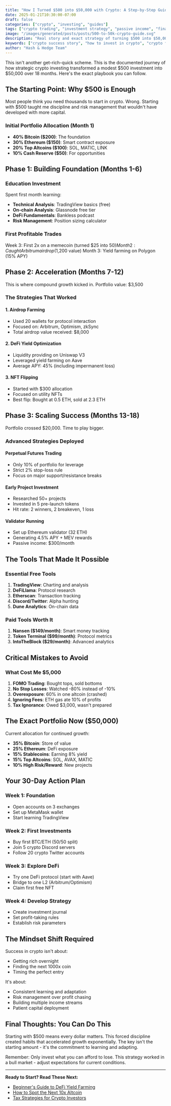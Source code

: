 ```yaml
---
title: "How I Turned $500 into $50,000 with Crypto: A Step-by-Step Guide"
date: 2025-01-21T10:30:00-07:00
draft: false
categories: ["crypto", "investing", "guides"]
tags: ["crypto trading", "investment strategy", "passive income", "financial freedom", "beginner guide"]
image: "/images/generated/posts/posts/500-to-50k-crypto-guide.svg"
description: "Real story and exact strategy of turning $500 into $50,000 in crypto. Learn the methods, tools, and mindset needed for successful crypto investing."
keywords: ["crypto success story", "how to invest in crypto", "crypto for beginners", "make money with cryptocurrency", "crypto investment strategy", "turn 500 into 50000"]
author: "Hash & Hedge Team"
---
```


This isn't another get-rich-quick scheme. This is the documented journey of how strategic crypto investing transformed a modest $500 investment into $50,000 over 18 months. Here's the exact playbook you can follow.

## The Starting Point: Why $500 is Enough

Most people think you need thousands to start in crypto. Wrong. Starting with $500 taught me discipline and risk management that wouldn't have developed with more capital.

### Initial Portfolio Allocation (Month 1)
- **40% Bitcoin ($200)**: The foundation
- **30% Ethereum ($150)**: Smart contract exposure  
- **20% Top Altcoins ($100)**: SOL, MATIC, LINK
- **10% Cash Reserve ($50)**: For opportunities

## Phase 1: Building Foundation (Months 1-6)

### Education Investment
Spent first month learning:
- **Technical Analysis**: TradingView basics (free)
- **On-chain Analysis**: Glassnode free tier
- **DeFi Fundamentals**: Bankless podcast
- **Risk Management**: Position sizing calculator

### First Profitable Trades
Week 3: First 2x on a memecoin (turned $25 into $50)
Month 2: Caught Arbitrum airdrop ($1,200 value)
Month 3: Yield farming on Polygon (15% APY)

## Phase 2: Acceleration (Months 7-12)

This is where compound growth kicked in. Portfolio value: $3,500

### The Strategies That Worked

#### 1. Airdrop Farming
- Used 20 wallets for protocol interaction
- Focused on: Arbitrum, Optimism, zkSync
- Total airdrop value received: $8,000

#### 2. DeFi Yield Optimization
- Liquidity providing on Uniswap V3
- Leveraged yield farming on Aave
- Average APY: 45% (including impermanent loss)

#### 3. NFT Flipping
- Started with $300 allocation
- Focused on utility NFTs
- Best flip: Bought at 0.5 ETH, sold at 2.3 ETH

## Phase 3: Scaling Success (Months 13-18)

Portfolio crossed $20,000. Time to play bigger.

### Advanced Strategies Deployed

#### Perpetual Futures Trading
- Only 10% of portfolio for leverage
- Strict 2% stop-loss rule
- Focus on major support/resistance breaks

#### Early Project Investment
- Researched 50+ projects
- Invested in 5 pre-launch tokens
- Hit rate: 2 winners, 2 breakeven, 1 loss

#### Validator Running
- Set up Ethereum validator (32 ETH)
- Generating 4.5% APY + MEV rewards
- Passive income: $300/month

## The Tools That Made It Possible

### Essential Free Tools
1. **TradingView**: Charting and analysis
2. **DeFiLlama**: Protocol research
3. **Etherscan**: Transaction tracking
4. **Discord/Twitter**: Alpha hunting
5. **Dune Analytics**: On-chain data

### Paid Tools Worth It
1. **Nansen ($149/month)**: Smart money tracking
2. **Token Terminal ($99/month)**: Protocol metrics
3. **IntoTheBlock ($29/month)**: Advanced analytics

## Critical Mistakes to Avoid

### What Cost Me $5,000
1. **FOMO Trading**: Bought tops, sold bottoms
2. **No Stop Losses**: Watched -80% instead of -10%
3. **Overexposure**: 60% in one altcoin (crashed)
4. **Ignoring Fees**: ETH gas ate 10% of profits
5. **Tax Ignorance**: Owed $3,000, wasn't prepared

## The Exact Portfolio Now ($50,000)

Current allocation for continued growth:

- **35% Bitcoin**: Store of value
- **25% Ethereum**: DeFi exposure
- **15% Stablecoins**: Earning 8% yield
- **15% Top Altcoins**: SOL, AVAX, MATIC
- **10% High Risk/Reward**: New projects

## Your 30-Day Action Plan

### Week 1: Foundation
- Open accounts on 3 exchanges
- Set up MetaMask wallet
- Start learning TradingView

### Week 2: First Investments
- Buy first BTC/ETH (50/50 split)
- Join 5 crypto Discord servers
- Follow 20 crypto Twitter accounts

### Week 3: Explore DeFi
- Try one DeFi protocol (start with Aave)
- Bridge to one L2 (Arbitrum/Optimism)
- Claim first free NFT

### Week 4: Develop Strategy
- Create investment journal
- Set profit-taking rules
- Establish risk parameters

## The Mindset Shift Required

Success in crypto isn't about:
- Getting rich overnight
- Finding the next 1000x coin
- Timing the perfect entry

It's about:
- Consistent learning and adaptation
- Risk management over profit chasing  
- Building multiple income streams
- Patient capital deployment

## Final Thoughts: You Can Do This

Starting with $500 means every dollar matters. This forced discipline created habits that accelerated growth exponentially. The key isn't the starting amount - it's the commitment to learning and adapting.

Remember: Only invest what you can afford to lose. This strategy worked in a bull market - adjust expectations for current conditions.

---

**Ready to Start? Read These Next:**
- [Beginner's Guide to DeFi Yield Farming](/posts/defi-yield-guide/)
- [How to Spot the Next 10x Altcoin](/posts/finding-10x-altcoins/)
- [Tax Strategies for Crypto Investors](/posts/crypto-tax-guide/)